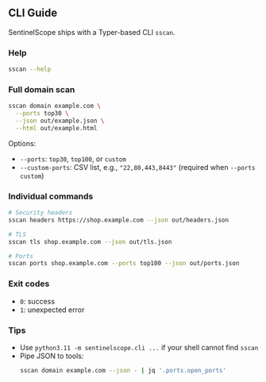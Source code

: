 ## CLI Guide

SentinelScope ships with a Typer-based CLI `sscan`.

### Help
```bash
sscan --help
```

### Full domain scan
```bash
sscan domain example.com \
  --ports top30 \
  --json out/example.json \
  --html out/example.html
```

Options:
- `--ports`: `top30`, `top100`, or `custom`
- `--custom-ports`: CSV list, e.g., `"22,80,443,8443"` (required when `--ports custom`)

### Individual commands
```bash
# Security headers
sscan headers https://shop.example.com --json out/headers.json

# TLS
sscan tls shop.example.com --json out/tls.json

# Ports
sscan ports shop.example.com --ports top100 --json out/ports.json
```

### Exit codes
- `0`: success
- `1`: unexpected error

### Tips
- Use `python3.11 -m sentinelscope.cli ...` if your shell cannot find `sscan`
- Pipe JSON to tools:
  ```bash
  sscan domain example.com --json - | jq '.ports.open_ports'
  ```

